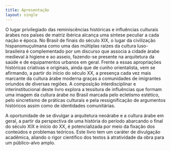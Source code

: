 ```yaml
---
title: Apresentação
layout: single
---
```


O lugar privilegiado das reminiscências históricas e influências
culturais árabes nos países de matriz ibérica alcança uma síntese
peculiar a cada nação e época. No Brasil de finais do século XIX, o
lugar da civilização hispanomuçulmana como uma das múltiplas raízes da
cultura luso-brasileira é complementado por um discurso que associa a
cidade árabe medieval à higiene e ao asseio, fazendo-se presente na
arquitetura da saúde e de equipamentos urbanos em geral. Frente a essas
apropriações históricas criativas e originais, ainda que de cunho
orientalista, vem se afirmando, a partir do início do século XX, a
presença cada vez mais marcante da cultura árabe moderna graças a
comunidades de imigrantes oriundos de diversas regiões. A composição
interdisciplinar e interinstitucional deste livro explora a tessitura de
influências que formam uma imagem da cultura árabe no Brasil marcada
pelo ecletismo estético, pelo sincretismo de práticas culturais e pela
ressignificação de argumentos históricos assim como de identidades
comunitárias.

A oportunidade de se divulgar a arquitetura neoárabe e a cultura árabe
em geral, a partir da perspectiva de uma história do período abarcando o
final do século XIX e início do XX, é potencializada por meio da fixação
dos conteúdos e problemas teóricos. Este livro tem um caráter de
divulgação acadêmica, aliando o rigor científico dos textos à
atratividade da obra para um público-alvo amplo.
